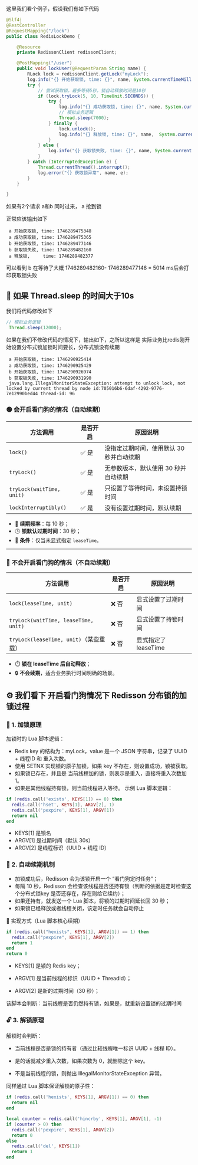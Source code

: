 这里我们看个例子，假设我们有如下代码
```java
@Slf4j
@RestController
@RequestMapping("/lock")
public class RedisLockDemo {

    @Resource
    private RedissonClient redissonClient;

    @PostMapping("/user")
    public void lockUser(@RequestParam String name) {
        RLock lock = redissonClient.getLock("myLock");
        log.info("{} 开始获取锁, time: {}", name, System.currentTimeMillis());
        try {
            // 尝试获取锁，最多等待5秒，锁自动释放时间是10秒
            if (lock.tryLock(5, 10, TimeUnit.SECONDS)) {
                try {
                    log.info("{} 成功获取锁, time: {}", name, System.currentTimeMillis());
                    // 模拟业务逻辑
                    Thread.sleep(7000);
                } finally {
                    lock.unlock();
                    log.info("{} 释放锁, time: {}", name,  System.currentTimeMillis());
                }
            } else {
                log.info("{} 获取锁失败, time: {}", name, System.currentTimeMillis());
            }
        } catch (InterruptedException e) {
            Thread.currentThread().interrupt();
            log.error("{} 获取锁异常", name, e);
        }
    }

}
```
如果有2个请求 a和b 同时过来， a 抢到锁

正常应该输出如下
```
 a 开始获取锁, time: 1746289475348
 a 成功获取锁, time: 1746289475365
 b 开始获取锁, time: 1746289477146
 b 获取锁失败, time: 1746289482160
 a 释放锁,     time: 1746289482377

```
可以看到 b 在等待了大概 1746289482160- 1746289477146 = 5014 ms后会打印获取锁失败

## 🤔 如果 Thread.sleep 的时间大于10s

我们将代码修改如下
```java 
// 模拟业务逻辑
 Thread.sleep(12000);

```

如果在我们不修改代码的情况下，输出如下，之所以这样是 实际业务比redis刚开始设置分布式锁加锁时间要长，分布式锁没有续期

```
 a 开始获取锁, time: 1746290925414
 a 成功获取锁, time: 1746290925429
 b 开始获取锁, time: 1746290926974
 b 获取锁失败, time: 1746290931990
 java.lang.IllegalMonitorStateException: attempt to unlock lock, not locked by current thread by node id:705016b6-6daf-4292-9776-7e12990bed44 thread-id: 96
```
### 🟢 **会开启看门狗的情况（自动续期）**

| 方法调用                                 | 是否开启 | 原因说明 |
|------------------------------------------|----------|-----------|
| `lock()`                                  | ✅ 是     | 没指定过期时间，使用默认 30 秒并自动续期 |
| `tryLock()`                               | ✅ 是     | 无参数版本，默认使用 30 秒并自动续期 |
| `tryLock(waitTime, unit)`                 | ✅ 是     | 只设置了等待时间，未设置持锁时间 |
| `lockInterruptibly()`                     | ✅ 是     | 没有设置过期时间，默认续期 |

- 🔁 **续期频率**：每 10 秒；
- 🕒 **锁默认过期时间**：30 秒；
- 🧵 **条件**：仅当未显式指定 `leaseTime`。

---

### 🔴 **不会开启看门狗的情况（不自动续期）**

| 方法调用                                           | 是否开启 | 原因说明 |
|----------------------------------------------------|----------|-----------|
| `lock(leaseTime, unit)`                            | ❌ 否     | 显式设置了过期时间 |
| `tryLock(waitTime, leaseTime, unit)`               | ❌ 否     | 显式设置了持锁时间 |
| `tryLock(leaseTime, unit)`（某些重载）             | ❌ 否     | 显式指定了 leaseTime |

- ⏱️ **锁在 leaseTime 后自动释放**；
- 🔒 **不会续期**，适合业务执行时间明确的场景。


## ⚙️ 我们看下 开启看门狗情况下 Redisson 分布锁的加锁过程

### 🔑 1. 加锁原理

加锁时的 Lua 脚本逻辑：
- Redis key 的结构为：myLock，value 是一个 JSON 字符串，记录了 UUID + 线程ID 和 重入次数。
- 使用 SETNX 实现锁的原子加锁，如果 key 不存在，则设置成功，锁被获取。
- 如果锁已存在，并且是 当前线程加的锁，则表示是重入，直接将重入次数加 1。
- 如果是其他线程持有锁，则当前线程进入等待。
示例 Lua 脚本逻辑：
```lua
if (redis.call('exists', KEYS[1]) == 0) then
  redis.call('hset', KEYS[1], ARGV[2], 1)
  redis.call('pexpire', KEYS[1], ARGV[1])
  return nil
end
```
- KEYS[1] 是锁名
- ARGV[1] 是过期时间（默认 30s）
- ARGV[2] 是线程标识（UUID + 线程 ID）

### 🔁 2. 自动续期机制

- 加锁成功后，Redisson 会为该锁开启一个 “看门狗定时任务”；
- 每隔 10 秒，Redisson 会检查该线程是否还持有锁（判断的依据是定时检查这个分布式锁key 是否还存在，存在则给它续约）；
- 如果还持有，就发送一个 Lua 脚本，将锁的过期时间延长回 30 秒；
- 如果锁已经释放或者线程关闭，该定时任务就会自动停止

🔧 实现方式（Lua 脚本核心续期）
```lua
if (redis.call("hexists", KEYS[1], ARGV[1]) == 1) then
  redis.call("pexpire", KEYS[1], ARGV[2])
  return 1
end
return 0
```
- KEYS[1] 是锁的 Redis key；

- ARGV[1] 是当前线程的标识（UUID + ThreadId）；

- ARGV[2] 是新的过期时间（30 秒）；

该脚本会判断：当前线程是否仍然持有锁，如果是，就重新设置锁的过期时间

### 🔓 3. 解锁原理
解锁时会判断：

- 当前线程是否是锁的持有者（通过比较线程唯一标识 UUID + 线程 ID）。

- 是的话就减少重入次数，如果次数为 0，就删除这个 key。

- 不是当前线程的锁，则抛出 IllegalMonitorStateException 异常。

同样通过 Lua 脚本保证解锁的原子性：
```lua
if (redis.call('hexists', KEYS[1], ARGV[1]) == 0) then
  return nil
end

local counter = redis.call('hincrby', KEYS[1], ARGV[1], -1)
if (counter > 0) then
  redis.call('pexpire', KEYS[1], ARGV[2])
  return 0
else
  redis.call('del', KEYS[1])
  return 1
end

```

